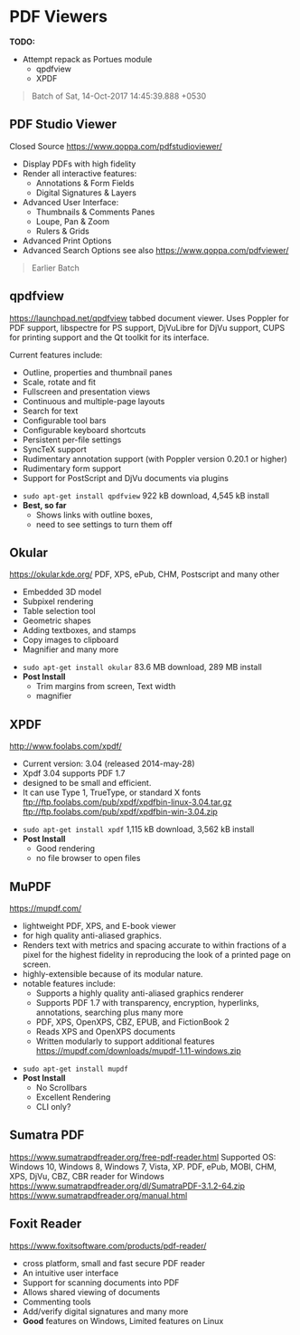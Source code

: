 # PDF Viewers

 **TODO:**
 - Attempt repack as Portues module
	 - qpdfview
	 - XPDF

> Batch of Sat, 14-Oct-2017 14:45:39.888 +0530
## PDF Studio Viewer
Closed Source
https://www.qoppa.com/pdfstudioviewer/
- Display PDFs with high fidelity
- Render all interactive features:
	- Annotations & Form Fields
	- Digital Signatures & Layers
- Advanced User Interface:
	- Thumbnails & Comments Panes
	- Loupe, Pan & Zoom
	- Rulers & Grids
- Advanced Print Options
- Advanced Search Options
see also https://www.qoppa.com/pdfviewer/

> Earlier Batch

## qpdfview
https://launchpad.net/qpdfview
tabbed document viewer.
Uses Poppler for PDF support, libspectre for PS support, DjVuLibre for DjVu support, CUPS for printing support and the Qt toolkit for its interface.

Current features include:
* Outline, properties and thumbnail panes
* Scale, rotate and fit
* Fullscreen and presentation views
* Continuous and multiple-page layouts
* Search for text
* Configurable tool bars
* Configurable keyboard shortcuts
* Persistent per-file settings
* SyncTeX support
* Rudimentary annotation support (with Poppler version 0.20.1 or higher)
* Rudimentary form support
* Support for PostScript and DjVu documents via plugins
- `sudo apt-get install qpdfview`
922 kB download, 4,545 kB install
- **Best, so far**
	- Shows links with outline boxes,
	- need to see settings to turn them off


## Okular
https://okular.kde.org/
PDF, XPS, ePub, CHM, Postscript and many other
- Embedded 3D model
- Subpixel rendering
- Table selection tool
- Geometric shapes
- Adding textboxes, and stamps
- Copy images to clipboard
- Magnifier and many more
* `sudo apt-get install okular`
83.6 MB download, 289 MB install
* **Post Install**
	- Trim margins from screen, Text width
	- magnifier


## XPDF
http://www.foolabs.com/xpdf/
- Current version: 3.04 (released 2014-may-28)
- Xpdf 3.04 supports PDF 1.7
- designed to be small and efficient.
- It can use Type 1, TrueType, or standard X fonts
ftp://ftp.foolabs.com/pub/xpdf/xpdfbin-linux-3.04.tar.gz
ftp://ftp.foolabs.com/pub/xpdf/xpdfbin-win-3.04.zip
* `sudo apt-get install xpdf`
1,115 kB download, 3,562 kB install
* **Post Install**
	- Good rendering
	- no file browser to open files


## MuPDF
https://mupdf.com/
- lightweight PDF, XPS, and E-book viewer
- for high quality anti-aliased graphics.
- Renders text with metrics and spacing accurate to within fractions of a pixel for the highest fidelity in reproducing the look of a printed page on screen.
- highly-extensible because of its modular nature.
- notable features include:
    - Supports a highly quality anti-aliased graphics renderer
    - Supports PDF 1.7 with transparency, encryption, hyperlinks, annotations, searching plus many more
	- PDF, XPS, OpenXPS, CBZ, EPUB, and FictionBook 2
    - Reads XPS and OpenXPS documents
    - Written modularly to support additional features
https://mupdf.com/downloads/mupdf-1.11-windows.zip
* `sudo apt-get install mupdf`
* **Post Install**
	- No Scrollbars
	- Excellent Rendering
	- CLI only?


## Sumatra PDF
https://www.sumatrapdfreader.org/free-pdf-reader.html
Supported OS: Windows 10, Windows 8, Windows 7, Vista, XP.
PDF, ePub, MOBI, CHM, XPS, DjVu, CBZ, CBR reader for Windows
https://www.sumatrapdfreader.org/dl/SumatraPDF-3.1.2-64.zip
https://www.sumatrapdfreader.org/manual.html


## Foxit Reader
https://www.foxitsoftware.com/products/pdf-reader/
- cross platform, small and fast secure PDF reader
- An intuitive user interface
- Support for scanning documents into PDF
- Allows shared viewing of documents
- Commenting tools
- Add/verify digital signatures and many more
- **Good** features on Windows, Limited features on Linux
